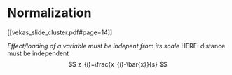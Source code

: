 # Normalization

[[vekas_slide_cluster.pdf#page=14]]

*Effect/loading of a variable must be indepent from its scale*
HERE: distance must be independent
$$
z_{i}=\frac{x_{i}-\bar{x}}{s}
$$